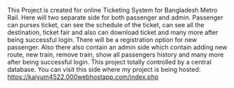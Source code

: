 This Project is created for online Ticketing System for Bangladesh Metro Rail. Here will two separate side for both passenger and admin. Passenger can purses ticket, can see the schedule of the ticket, can see all the destination, ticket fair and also can download ticket and many more after being successful login.  There will be a registration option for new passenger. Also there also contain an admin side which contain adding new route, new train, remove train, show all passengers history and many more after being successful login. This project totally controlled by a central database. You can visit this side where my project is being hosted: https://kaiyum4522.000webhostapp.com/index.php
